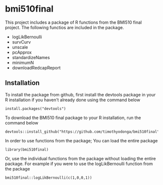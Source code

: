 # bmi510final
This project includes a package of R functions from the BMI510 final project. The following functios are included in the package.
- logLikBernoulli
- survCurv
- unscale
- pcApprox
- standardizeNames
- minimumN
- downloadRedcapReport

## Installation
To install the package from github, first install the devtools package in your R installation if you haven't already done using the command below
```{r}
install.packages("devtools")
```
To download the BMI510 final package to your R installation, run the command below
```{r}
devtools::install_github("https://github.com/timothyodonga/bmi510final")
```
In order to use functions from the package;
You can load the entire package
```{r}
library(bmi510final)
```
Or, use the individual functions from the package without loading the entire package. For example if you were to use the logLikBernoulli function from the package
```{r}
bmi510final::logLikBernoulli(c(1,0,0,1))
```
